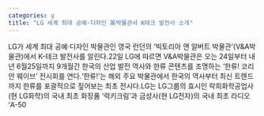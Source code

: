 ```yaml
---
categories: g
title: "LG 세계 최대 공예·디자인 英박물관서 K테크 발전사 소개"
---
```

LG가 세계 최대 공예·디자인 박물관인 영국 런던의 ‘빅토리아 앤 알버트 박물관’(V&A박물관)에서 K-테크 발전사를 알린다.22일 LG에 따르면 V&A박물관은 오는 24일부터 내년 6월25일까지 9개월간 한국의 산업 발전 역사와 한류 콘텐츠를 조명하는 ‘한류! 코리안 웨이브’ 전시회를 연다.‘한류!’는 해외 주요 박물관에서 한국의 역사부터 최신 트렌드까지 한류를 포괄적으로 짚어보는 최초 전시다.LG는 LG그룹의 효시인 락희화학공업사(현 LG화학)의 국내 최초 화장품 ‘럭키크림’과 금성사(현 LG전자)의 국내 최초 라디오 ‘A-50